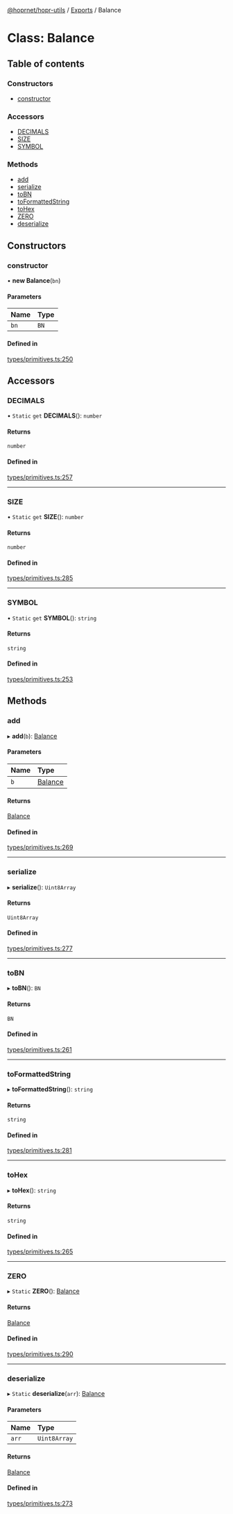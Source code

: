 [@hoprnet/hopr-utils](../README.md) / [Exports](../modules.md) / Balance

# Class: Balance

## Table of contents

### Constructors

- [constructor](balance.md#constructor)

### Accessors

- [DECIMALS](balance.md#decimals)
- [SIZE](balance.md#size)
- [SYMBOL](balance.md#symbol)

### Methods

- [add](balance.md#add)
- [serialize](balance.md#serialize)
- [toBN](balance.md#tobn)
- [toFormattedString](balance.md#toformattedstring)
- [toHex](balance.md#tohex)
- [ZERO](balance.md#zero)
- [deserialize](balance.md#deserialize)

## Constructors

### constructor

• **new Balance**(`bn`)

#### Parameters

| Name | Type |
| :------ | :------ |
| `bn` | `BN` |

#### Defined in

[types/primitives.ts:250](https://github.com/hoprnet/hoprnet/blob/master/packages/utils/src/types/primitives.ts#L250)

## Accessors

### DECIMALS

• `Static` `get` **DECIMALS**(): `number`

#### Returns

`number`

#### Defined in

[types/primitives.ts:257](https://github.com/hoprnet/hoprnet/blob/master/packages/utils/src/types/primitives.ts#L257)

___

### SIZE

• `Static` `get` **SIZE**(): `number`

#### Returns

`number`

#### Defined in

[types/primitives.ts:285](https://github.com/hoprnet/hoprnet/blob/master/packages/utils/src/types/primitives.ts#L285)

___

### SYMBOL

• `Static` `get` **SYMBOL**(): `string`

#### Returns

`string`

#### Defined in

[types/primitives.ts:253](https://github.com/hoprnet/hoprnet/blob/master/packages/utils/src/types/primitives.ts#L253)

## Methods

### add

▸ **add**(`b`): [Balance](balance.md)

#### Parameters

| Name | Type |
| :------ | :------ |
| `b` | [Balance](balance.md) |

#### Returns

[Balance](balance.md)

#### Defined in

[types/primitives.ts:269](https://github.com/hoprnet/hoprnet/blob/master/packages/utils/src/types/primitives.ts#L269)

___

### serialize

▸ **serialize**(): `Uint8Array`

#### Returns

`Uint8Array`

#### Defined in

[types/primitives.ts:277](https://github.com/hoprnet/hoprnet/blob/master/packages/utils/src/types/primitives.ts#L277)

___

### toBN

▸ **toBN**(): `BN`

#### Returns

`BN`

#### Defined in

[types/primitives.ts:261](https://github.com/hoprnet/hoprnet/blob/master/packages/utils/src/types/primitives.ts#L261)

___

### toFormattedString

▸ **toFormattedString**(): `string`

#### Returns

`string`

#### Defined in

[types/primitives.ts:281](https://github.com/hoprnet/hoprnet/blob/master/packages/utils/src/types/primitives.ts#L281)

___

### toHex

▸ **toHex**(): `string`

#### Returns

`string`

#### Defined in

[types/primitives.ts:265](https://github.com/hoprnet/hoprnet/blob/master/packages/utils/src/types/primitives.ts#L265)

___

### ZERO

▸ `Static` **ZERO**(): [Balance](balance.md)

#### Returns

[Balance](balance.md)

#### Defined in

[types/primitives.ts:290](https://github.com/hoprnet/hoprnet/blob/master/packages/utils/src/types/primitives.ts#L290)

___

### deserialize

▸ `Static` **deserialize**(`arr`): [Balance](balance.md)

#### Parameters

| Name | Type |
| :------ | :------ |
| `arr` | `Uint8Array` |

#### Returns

[Balance](balance.md)

#### Defined in

[types/primitives.ts:273](https://github.com/hoprnet/hoprnet/blob/master/packages/utils/src/types/primitives.ts#L273)
